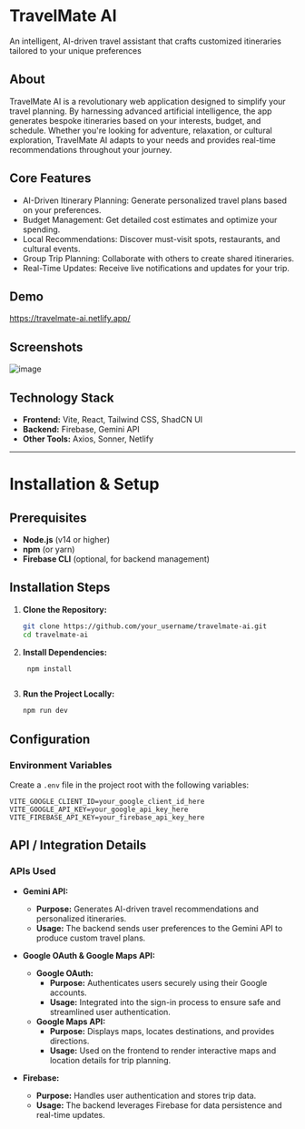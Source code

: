 
# TravelMate AI

An intelligent, AI-driven travel assistant that crafts customized itineraries tailored to your unique preferences
## About

TravelMate AI is a revolutionary web application designed to simplify your travel planning. By harnessing advanced artificial intelligence, the app generates bespoke itineraries based on your interests, budget, and schedule. Whether you're looking for adventure, relaxation, or cultural exploration, TravelMate AI adapts to your needs and provides real-time recommendations throughout your journey.




## Core Features

- AI-Driven Itinerary Planning: Generate personalized travel plans based on your preferences.
- Budget Management: Get detailed cost estimates and optimize your spending.
- Local Recommendations: Discover must-visit spots, restaurants, and cultural events.
- Group Trip Planning: Collaborate with others to create shared itineraries.
- Real-Time Updates: Receive live notifications and updates for your trip.
## Demo

https://travelmate-ai.netlify.app/


## Screenshots

![image](https://github.com/user-attachments/assets/cc0f0124-42f7-41b0-a997-36c037e814e8)

## Technology Stack

- **Frontend:** Vite, React, Tailwind CSS, ShadCN UI
- **Backend:** Firebase, Gemini API
- **Other Tools:** Axios, Sonner, Netlify

---
# Installation & Setup

## Prerequisites

- **Node.js** (v14 or higher)
- **npm** (or yarn)
- **Firebase CLI** (optional, for backend management)

## Installation Steps

1. **Clone the Repository:**

   ```bash
   git clone https://github.com/your_username/travelmate-ai.git
   cd travelmate-ai

2. **Install Dependencies:**

   ```bash
    npm install



3. **Run the Project Locally:**

    ```bash 
    npm run dev


## Configuration

### Environment Variables

Create a `.env` file in the project root with the following variables:

```env
VITE_GOOGLE_CLIENT_ID=your_google_client_id_here
VITE_GOOGLE_API_KEY=your_google_api_key_here
VITE_FIREBASE_API_KEY=your_firebase_api_key_here
```
## API / Integration Details

### APIs Used

- **Gemini API:**  
  - **Purpose:** Generates AI-driven travel recommendations and personalized itineraries.  
  - **Usage:** The backend sends user preferences to the Gemini API to produce custom travel plans.

- **Google OAuth & Google Maps API:**  
  - **Google OAuth:**  
    - **Purpose:** Authenticates users securely using their Google accounts.  
    - **Usage:** Integrated into the sign-in process to ensure safe and streamlined user authentication.
  - **Google Maps API:**  
    - **Purpose:** Displays maps, locates destinations, and provides directions.  
    - **Usage:** Used on the frontend to render interactive maps and location details for trip planning.

- **Firebase:**  
  - **Purpose:** Handles user authentication and stores trip data.  
  - **Usage:** The backend leverages Firebase for data persistence and real-time updates.


